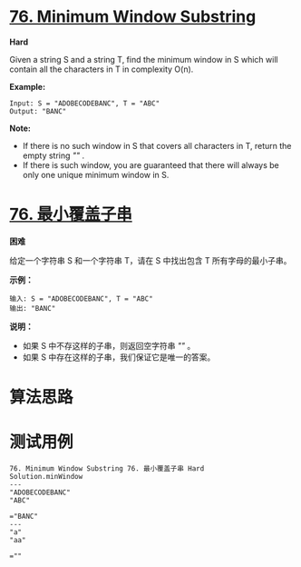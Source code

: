 # [76. Minimum Window Substring][enTitle]

**Hard**

Given a string S and a string T, find the minimum window in S which will contain all the characters in T in complexity O(n).

**Example:** 

```
Input: S = "ADOBECODEBANC", T = "ABC"
Output: "BANC"

```

**Note:** 

- If there is no such window in S that covers all characters in T, return the empty string  *""* . 
- If there is such window, you are guaranteed that there will always be only one unique minimum window in S.
# [76. 最小覆盖子串][cnTitle]

**困难**

给定一个字符串 S 和一个字符串 T，请在 S 中找出包含 T 所有字母的最小子串。

**示例：** 

```
输入: S = "ADOBECODEBANC", T = "ABC"
输出: "BANC"
```

**说明：** 

- 如果 S 中不存这样的子串，则返回空字符串  *""* 。 
- 如果 S 中存在这样的子串，我们保证它是唯一的答案。


# 算法思路

# 测试用例
```
76. Minimum Window Substring 76. 最小覆盖子串 Hard
Solution.minWindow
---
"ADOBECODEBANC"
"ABC"

="BANC"
---
"a"
"aa"

=""
```

[enTitle]: https://leetcode.com/problems/minimum-window-substring/
[cnTitle]: https://leetcode-cn.com/problems/minimum-window-substring/
